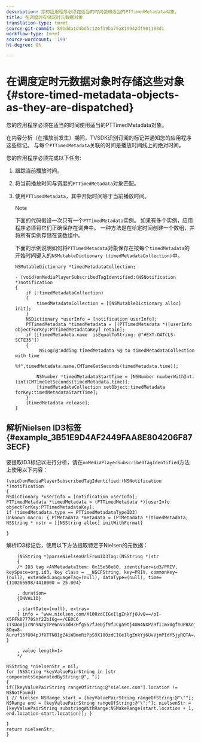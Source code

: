 ```yaml
---
description: 您的应用程序必须在适当的时间使用适当的PTTimedMetadata对象。
title: 在调度时存储定时元数据对象
translation-type: tm+mt
source-git-commit: 89bdda1d4bd5c126f19ba75a819942df901183d1
workflow-type: tm+mt
source-wordcount: '199'
ht-degree: 0%

---
```



# 在调度定时元数据对象时存储这些对象{#store-timed-metadata-objects-as-they-are-dispatched}

您的应用程序必须在适当的时间使用适当的PTTimedMetadata对象。

在内容分析（在播放前发生）期间，TVSDK识别订阅的标记并通知您的应用程序这些标记。 与每个`PTTimedMetadata`关联的时间是播放时间线上的绝对时间。

您的应用程序必须完成以下任务:

1. 跟踪当前播放时间。
1. 将当前播放时间与调度的`PTTimedMetadata`对象匹配。

1. 使用`PTTimedMetadata`，其中开始时间等于当前播放时间。

   >[!NOTE]
   >
   >下面的代码假设一次只有一个`PTTimedMetadata`实例。 如果有多个实例，应用程序必须将它们正确保存在词典中。 一种方法是在给定时间创建一个数组，并将所有实例存储在该数组中。

   下面的示例说明如何将`PTTimedMetadata`对象保存在按每个`timedMetadata`的开始时间键入的`NSMutableDictionary (timedMetadataCollection)`中。

   ```
   NSMutableDictionary *timedMetadataCollection; 
   
   - (void)onMediaPlayerSubscribedTagIdentified:(NSNotification *)notification 
   { 
       if (!timedMetadataCollection) 
       { 
           timedMetadataCollection = [[NSMutableDictionary alloc] init]; 
       } 
       NSDictionary *userInfo = [notification userInfo]; 
       PTTimedMetadata *timedMetadata = [(PTTimedMetadata *)[userInfo objectForKey:PTTimedMetadataKey] retain]; 
       if ([timedMetadata.name  isEqualToString: @"#EXT-OATCLS-SCTE35"]) 
       { 
            NSLog(@"Adding timedMetadata %@ to timedMetadataCollection with time                      
                    %f",timedMetadata.name,CMTimeGetSeconds(timedMetadata.time)); 
   
           NSNumber *timedMetadataStartTime = [NSNumber numberWithInt:(int)CMTimeGetSeconds(timedMetadata.time)]; 
           [timedMetadataCollection setObject:timedMetadata forKey:timedMetadataStartTime]; 
       } 
       [timedMetadata release]; 
   }
   ```

## 解析Nielsen ID3标签{#example_3B51E9D4AF2449FAA8E804206F873ECF}

要提取ID3标记以进行分析，请在`onMediaPlayerSubscribedTagIdentified`方法上使用以下内容：

```
(void)onMediaPlayerSubscribedTagIdentified:(NSNotification *)notification 
{ 
NSDictionary *userInfo = [notification userInfo]; 
PTTimedMetadata *timedMetadata = (PTTimedMetadata *)[userInfo objectForKey:PTTimedMetadataKey]; 
if (timedMetadata.type == PTTimedMetadataTypeID3) 
Unknown macro: { PTMetadata *metadata = (PTMetadata *)timedMetadata; NSString * nstr = [[NSString alloc] initWithFormat} 
 
}
```

解析ID3标记后，使用以下方法提取特定于Nielsen的元数据：

```
    (NSString *)parseNielsenUrlFromID3Tag:(NSString *)str 
    { 
    /* ID3 tag <AVMetadataItem: 0x15e58e60, identifier=id3/PRIV, keySpace=org.id3, key class = __NSCFString, key=PRIV, commonKey=(null), extendedLanguageTag=(null), dataType=(null), time= {110265598/4410000 = 25.004} 
 
    , duration= 
    {INVALID} 
 
    , startDate=(null), extras= 
    { info = "www.nielsen.com/X100zdCIGeIlgZnkYj6UvQ==/pI-X5FFk07770SXf2ZbI6g==/CE0C6​1TsDo0jIrNn9N2yTPe6nVG3dHZHfgS52fJeQjf9fJCga9tj4OW4NXPZ9fI1mx0gfYUPBXnjqolHemZPtn_FCoNg​8Dqw8-Auruf15fU04pJfXTTN0IgZ4iWBmeRiPpS9X100zdCIGeIlgZnkYj6UvVjmPIdY5jyRQTA=/00000/21778/00"; } 
 
    , value length=1> 
    */ 
 
NSString *nielsenStr = nil; 
for (NSString *keyValuePairString in [str componentsSeparatedByString:@", "]) 
{ 
if([keyValuePairString rangeOfString:@"nielsen.com"].location != NSNotFound) 
{ // Nielsen NSRange start = [keyValuePairString rangeOfString:@"\""]; NSRange end = [keyValuePairString rangeOfString:@"\";"]; nielsenStr = [keyValuePairString substringWithRange:NSMakeRange(start.location + 1, end.location-start.location)]; } 
 
} 
return nielsenStr; 
}
```
